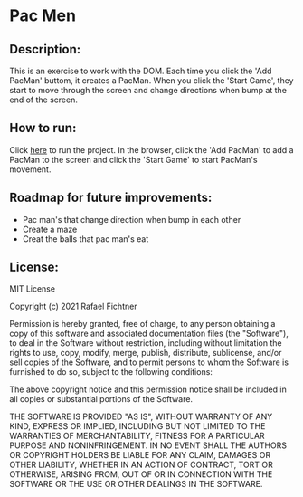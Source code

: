 # Pac Men
## Description:
This is an exercise to work with the DOM. Each time you click the 'Add PacMan' buttom, it creates a PacMan. When you click the 'Start Game', they start to move through the screen and change directions when bump at the end of the screen.

## How to run:
Click [here](https://rafaelfichtner.github.io/PacMen/) to run the project. In the browser, click the 'Add PacMan' to add a PacMan to the screen and click the 'Start Game' to start PacMan's movement.

## Roadmap for future improvements:
- Pac man's that change direction when bump in each other
- Create a maze
- Creat the balls that pac man's eat

## License:
MIT License

Copyright (c) 2021 Rafael Fichtner

Permission is hereby granted, free of charge, to any person obtaining a copy
of this software and associated documentation files (the "Software"), to deal
in the Software without restriction, including without limitation the rights
to use, copy, modify, merge, publish, distribute, sublicense, and/or sell
copies of the Software, and to permit persons to whom the Software is
furnished to do so, subject to the following conditions:

The above copyright notice and this permission notice shall be included in all
copies or substantial portions of the Software.

THE SOFTWARE IS PROVIDED "AS IS", WITHOUT WARRANTY OF ANY KIND, EXPRESS OR
IMPLIED, INCLUDING BUT NOT LIMITED TO THE WARRANTIES OF MERCHANTABILITY,
FITNESS FOR A PARTICULAR PURPOSE AND NONINFRINGEMENT. IN NO EVENT SHALL THE
AUTHORS OR COPYRIGHT HOLDERS BE LIABLE FOR ANY CLAIM, DAMAGES OR OTHER
LIABILITY, WHETHER IN AN ACTION OF CONTRACT, TORT OR OTHERWISE, ARISING FROM,
OUT OF OR IN CONNECTION WITH THE SOFTWARE OR THE USE OR OTHER DEALINGS IN THE
SOFTWARE.
